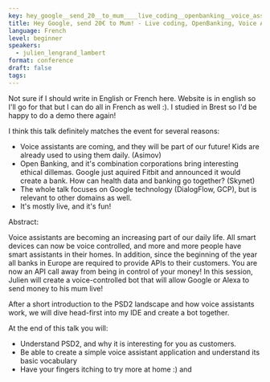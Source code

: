 ```yaml
---
key: hey_google__send_20__to_mum____live_coding__openbanking__voice_assistants_and_its_ethics
title: Hey Google, send 20€ to Mum! - Live coding, OpenBanking, Voice Assistants and its ethics
language: French
level: beginner
speakers:
  - julien_lengrand_lambert
format: conference
draft: false
tags:
---
```

Not sure if I should write in English or French here. Website is in english so I'll go for that but I can do all in French as well :). I studied in Brest so I'd be happy to do a demo there again!

I think this talk definitely matches the event for several reasons: 
* Voice assistants are coming, and they will be part of our future! Kids are already used to using them daily. (Asimov)
* Open Banking, and it's combination corporations bring interesting ethical dillemas. Google just aquired Fitbit and announced it would create a bank. How can health data and banking go together?  (Skynet)
* The whole talk focuses on Google technology (DialogFlow, GCP), but is relevant to other domains as well.
* It's mostly live, and it's fun!

Abstract: 

Voice assistants are becoming an increasing part of our daily life. All smart devices can now be voice controlled, and more and more people have smart assistants in their homes. In addition, since the beginning of the year all banks in Europe are required to provide APIs to their customers. You are now an API call away from being in control of your money! In this session, Julien will create a voice-controlled bot that will allow Google or Alexa to send money to his mum live!

After a short introduction to the PSD2 landscape and how voice assistants work, we will dive head-first into my IDE and create a bot together.

At the end of this talk you will:
- Understand PSD2, and why it is interesting for you as customers.
- Be able to create a simple voice assistant application and understand its basic vocabulary
- Have your fingers itching to try more at home :) and 
